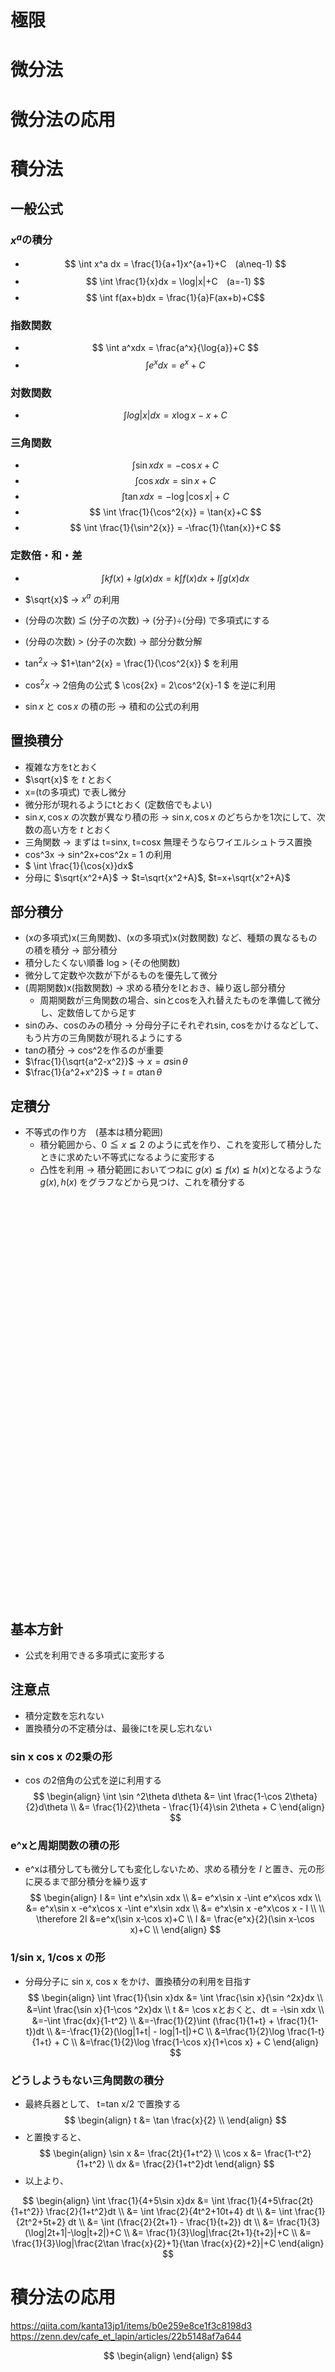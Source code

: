 # 極限



# 微分法

# 微分法の応用




# 積分法

## 一般公式
### $x^a$の積分
- $$ \int x^a dx = \frac{1}{a+1}x^{a+1}+C　(a\neq-1) $$
- $$ \int \frac{1}{x}dx = \log|x|+C　(a=-1) $$
- $$ \int f(ax+b)dx = \frac{1}{a}F(ax+b)+C$$
### 指数関数
- $$ \int a^xdx = \frac{a^x}{\log{a}}+C $$
- $$ \int e^xdx = e^x+C $$
### 対数関数
- $$ \int log|x|dx = x\log{x}-x+C $$
### 三角関数
- $$ \int \sin{x}dx = -\cos{x}+C $$
- $$ \int \cos{x}dx = \sin{x}+C $$
- $$ \int \tan{x}dx = -\log|\cos{x}|+C $$
- $$ \int \frac{1}{\cos^2{x}} = \tan{x}+C $$
- $$ \int \frac{1}{\sin^2{x}} = -\frac{1}{\tan{x}}+C $$
### 定数倍・和・差
- $$ \int {kf(x)+lg(x)}dx = k\int f(x)dx + l\int g(x)dx$$

- $\sqrt{x}$ → $x^a$ の利用
- (分母の次数) $\leqq$ (分子の次数) → (分子)÷(分母) で多項式にする
- (分母の次数) > (分子の次数) → 部分分数分解
- $\tan^2{x}$ → $1+\tan^2{x} = \frac{1}{\cos^2{x}} $ を利用
- $\cos^2{x}$ → 2倍角の公式 $ \cos{2x} = 2\cos^2{x}-1 $
を逆に利用
- $\sin{x}$ と $\cos{x}$ の積の形 → 積和の公式の利用
## 置換積分
- 複雑な方をtとおく
- $\sqrt{x}$ を $t$ とおく
- x=(tの多項式) で表し微分
- 微分形が現れるようにtとおく (定数倍でもよい)
- $\sin{x}, \cos{x}$ の次数が異なり積の形 → $\sin{x}, \cos{x}$ のどちらかを1次にして、次数の高い方を $t$ とおく
- 三角関数 → まずは t=sinx, t=cosx 無理そうならワイエルシュトラス置換
- cos^3x → sin^2x+cos^2x = 1 の利用
- $ \int \frac{1}{\cos{x}}dx$
- 分母に $\sqrt{x^2+A}$ → $t=\sqrt{x^2+A}$, $t=x+\sqrt{x^2+A}$

## 部分積分
- (xの多項式)x(三角関数)、(xの多項式)x(対数関数) など、種類の異なるものの積を積分 → 部分積分
- 積分したくない順番 log > (その他関数)
- 微分して定数や次数が下がるものを優先して微分
- (周期関数)x(指数関数) → 求める積分をIとおき、繰り返し部分積分
  - 周期関数が三角関数の場合、sinとcosを入れ替えたものを準備して微分し、定数倍してから足す
- sinのみ、cosのみの積分 → 分母分子にそれぞれsin, cosをかけるなどして、もう片方の三角関数が現れるようにする
- tanの積分 → cos^2を作るのが重要
- $\frac{1}{\sqrt{a^2-x^2}}$ → $x=a\sin\theta$
- $\frac{1}{a^2+x^2}$ → $t=a\tan\theta$

## 定積分
- 不等式の作り方　(基本は積分範囲)
  - 積分範囲から、$0\leqq x\leqq 2$ のように式を作り、これを変形して積分したときに求めたい不等式になるように変形する
  - 凸性を利用 → 積分範囲においてつねに $g(x) \leqq f(x) \leqq h(x)$となるような $g(x), h(x)$ をグラフなどから見つけ、これを積分する










































<br>
<br>
<br>
<br>
<br>
<br>
<br>
<br>
<br>
<br>
<br>
<br>
<br>
<br>
<br>
<br>
<br>
<br>
<br>
<br>
<br>
<br>
<br>
<br>
<br>
<br>
<br>
<br>
<br>
<br>
<br>
<br>
<br>
<br>
<br>
<br>
<br>
<br>


## 基本方針 
- 公式を利用できる多項式に変形する
## 注意点

- 積分定数を忘れない
- 置換積分の不定積分は、最後にtを戻し忘れない

### sin x cos x の2乗の形
- cos の2倍角の公式を逆に利用する
$$
\begin{align}
\int \sin ^2\theta d\theta &= \int \frac{1-\cos 2\theta}{2}d\theta  \\
&= \frac{1}{2}\theta - \frac{1}{4}\sin 2\theta + C
\end{align}
$$

### e^xと周期関数の積の形
- e^xは積分しても微分しても変化しないため、求める積分を _I_ と置き、元の形に戻るまで部分積分を繰り返す
$$
\begin{align}
I &= \int e^x\sin xdx  \\
&= e^x\sin x -\int e^x\cos xdx  \\
&= e^x\sin x -e^x\cos x -\int e^x\sin xdx  \\
&= e^x\sin x -e^x\cos x - I  \\
  \\
\therefore 2I &=e^x(\sin x-\cos x)+C  \\
I &= \frac{e^x}{2}(\sin x-\cos x)+C  \\
\end{align}
$$

### 1/sin x, 1/cos x の形
- 分母分子に sin x, cos x をかけ、置換積分の利用を目指す
$$
\begin{align}
\int \frac{1}{\sin x}dx &= \int \frac{\sin x}{\sin ^2x}dx  \\
&=\int \frac{\sin x}{1-\cos ^2x}dx  \\
t &= \cos xとおくと、dt = -\sin xdx  \\
&=-\int \frac{dx}{1-t^2}  \\
&=-\frac{1}{2}\int (\frac{1}{1+t} + \frac{1}{1-t})dt  \\
&=-\frac{1}{2}(\log|1+t| - log|1-t|)+C  \\
&=\frac{1}{2}\log \frac{1-t}{1+t} + C  \\
&=\frac{1}{2}\log \frac{1-\cos x}{1+\cos x} + C
\end{align}
$$

### どうしようもない三角関数の積分
- 最終兵器として、 t=tan x/2 で置換する
$$
\begin{align}
t &= \tan \frac{x}{2}  \\
\end{align}
$$
- と置換すると、
$$
\begin{align}
\sin x &= \frac{2t}{1+t^2}  \\
\cos x &= \frac{1-t^2}{1+t^2}  \\
dx &= \frac{2}{1+t^2}dt
\end{align}
$$
- 以上より、

$$
\begin{align}
\int \frac{1}{4+5\sin x}dx &= \int \frac{1}{4+5\frac{2t}{1+t^2}} \frac{2}{1+t^2}dt  \\
&= \int \frac{2}{4t^2+10t+4} dt  \\
&= \int \frac{1}{2t^2+5t+2} dt \\
&= \int (\frac{2}{2t+1} - \frac{1}{t+2}) dt  \\
&= \frac{1}{3} (\log|2t+1|-\log|t+2|)+C  \\
&= \frac{1}{3}\log|\frac{2t+1}{t+2}|+C  \\
&= \frac{1}{3}\log|\frac{2\tan \frac{x}{2}+1}{\tan \frac{x}{2}+2}|+C
\end{align}
$$


# 積分法の応用

https://qiita.com/kanta13jp1/items/b0e259e8ce1f3c8198d3
https://zenn.dev/cafe_et_lapin/articles/22b5148af7a644

$$
\begin{align}
\end{align}
$$
